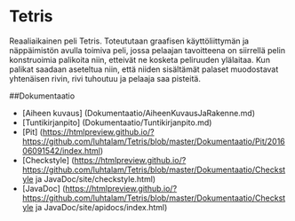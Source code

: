 # Tetris
Reaaliaikainen peli Tetris. Toteututaan graafisen käyttöliittymän ja näppäimistön avulla toimiva peli, jossa pelaajan tavoitteena on siirrellä pelin konstruoimia palikoita niin, etteivät ne kosketa peliruuden ylälaitaa. Kun palikat saadaan aseteltua niin, että niiden sisältämät palaset muodostavat yhtenäisen rivin, rivi tuhoutuu ja pelaaja saa pisteitä.

##Dokumentaatio

* [Aiheen kuvaus] (Dokumentaatio/AiheenKuvausJaRakenne.md)
* [Tuntikirjanpito] (Dokumentaatio/Tuntikirjanpito.md)
* [Pit] (https://htmlpreview.github.io/?https://github.com/luhtalam/Tetris/blob/master/Dokumentaatio/Pit/201606091542/index.html)
* [Checkstyle] (https://htmlpreview.github.io/?https://github.com/luhtalam/Tetris/blob/master/Dokumentaatio/Checkstyle ja JavaDoc/site/checkstyle.html)
* [JavaDoc] (https://htmlpreview.github.io/?https://github.com/luhtalam/Tetris/blob/master/Dokumentaatio/Checkstyle ja JavaDoc/site/apidocs/index.html)
